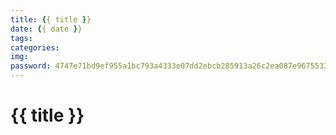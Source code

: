 ```yaml
---
title: {{ title }}
date: {{ date }}
tags:
categories:
img:
password: 4747e71bd9ef955a1bc793a4333e07dd2ebcb285913a26c2ea087e9675533741
---
```


# {{ title }}